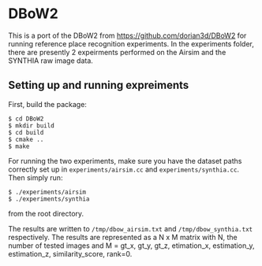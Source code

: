 DBoW2
=====

This is a port of the DBoW2 from https://github.com/dorian3d/DBoW2 for running reference place recognition experiments.
In the experiments folder, there are presently 2 expeirments performed on the Airsim and the SYNTHIA raw image data.

## Setting up and running expreiments

First, build the package:

    $ cd DBoW2
    $ mkdir build
    $ cd build
    $ cmake ..
    $ make

For running the two experiments, make sure you have the dataset paths correctly set up in `experiments/airsim.cc` and `experiments/synthia.cc`.
Then simply run:

    $ ./experiments/airsim
    $ ./experiments/synthia
    
from the root directory.

The results are written to `/tmp/dbow_airsim.txt` and `/tmp/dbow_synthia.txt` respectively. The results are represented as a N x M matrix with N, the number of tested images and M = gt_x, gt_y, gt_z, etimation_x, estimation_y, estimation_z, similarity_score, rank=0.
